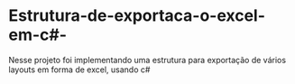 # Estrutura-de-exportaca-o-excel-em-c#-
Nesse projeto foi implementando uma estrutura para exportação de vários layouts em forma de excel, usando c#
